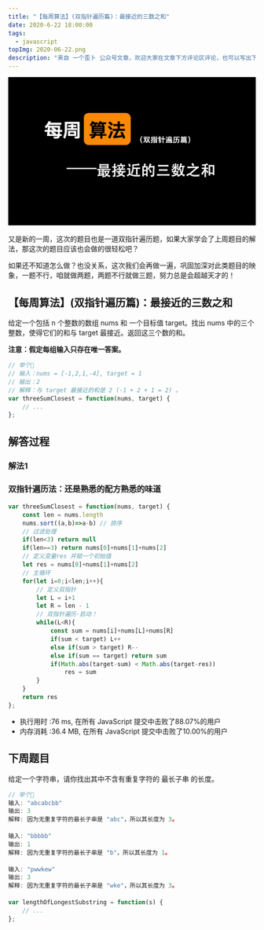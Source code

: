 ```yaml
---
title: "【每周算法】(双指针遍历篇)：最接近的三数之和"
date: 2020-6-22 18:00:00
tags:
  - javascript
topImg: 2020-06-22.png
description: "来自 一个歪卜 公众号文章，欢迎大家在文章下方评论区评论，也可以写出下周题目的解题思路哦～"
---
```


![](../../assets/top_image/2020-06-22.png)

又是新的一周，这次的题目也是一道双指针遍历题，如果大家学会了上周题目的解法，那这次的题目应该也会做的很轻松吧？

如果还不知道怎么做？也没关系，这次我们会再做一遍，巩固加深对此类题目的映象，一题不行，咱就做两题，两题不行就做三题，努力总是会超越天才的！

## 【每周算法】(双指针遍历篇)：最接近的三数之和

给定一个包括 n 个整数的数组 nums 和 一个目标值 target。找出 nums 中的三个整数，使得它们的和与 target 最接近。返回这三个数的和。

**注意：假定每组输入只存在唯一答案。**

```JavaScript
// 举个🌰
// 输入：nums = [-1,2,1,-4], target = 1
// 输出：2
// 解释：与 target 最接近的和是 2 (-1 + 2 + 1 = 2) 。
var threeSumClosest = function(nums, target) {
	// ...
};
```

## 解答过程

### 解法1

### 双指针遍历法：还是熟悉的配方熟悉的味道

```JavaScript
var threeSumClosest = function(nums, target) {
	const len = nums.length
	nums.sort((a,b)=>a-b) // 排序
	// 过滤处理
	if(len<3) return null
	if(len==3) return nums[0]+nums[1]+nums[2]
	// 定义变量res 并赋一个初始值
	let res = nums[0]+nums[1]+nums[2]
	// 主循环
	for(let i=0;i<len;i++){
		// 定义双指针
		let L = i+1
		let R = len - 1
		// 双指针遍历·启动！
		while(L<R){
			const sum = nums[i]+nums[L]+nums[R]
			if(sum < target) L++
			else if(sum > target) R--
			else if(sum == target) return sum
			if(Math.abs(target-sum) < Math.abs(target-res))
				res = sum
		}
	}
	return res
};
```

- 执行用时 :76 ms, 在所有 JavaScript 提交中击败了88.07%的用户
- 内存消耗 :36.4 MB, 在所有 JavaScript 提交中击败了10.00%的用户

## 下周题目

给定一个字符串，请你找出其中不含有重复字符的 最长子串 的长度。

```JavaScript
// 举个🌰
输入: "abcabcbb"
输出: 3 
解释: 因为无重复字符的最长子串是 "abc"，所以其长度为 3。

输入: "bbbbb"
输出: 1
解释: 因为无重复字符的最长子串是 "b"，所以其长度为 1。

输入: "pwwkew"
输出: 3
解释: 因为无重复字符的最长子串是 "wke"，所以其长度为 3。

var lengthOfLongestSubstring = function(s) {
	// ...
};
```